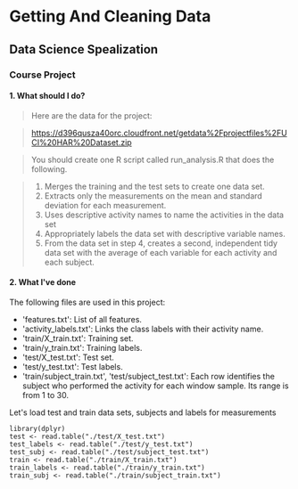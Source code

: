 # Getting And Cleaning Data 
## Data Science Spealization
### Course Project
#### 1. What should I do?
> Here are the data for the project:

> https://d396qusza40orc.cloudfront.net/getdata%2Fprojectfiles%2FUCI%20HAR%20Dataset.zip

> You should create one R script called run_analysis.R that does the following.

> 1. Merges the training and the test sets to create one data set.
> 2. Extracts only the measurements on the mean and standard deviation for each measurement.
> 3. Uses descriptive activity names to name the activities in the data set
> 4. Appropriately labels the data set with descriptive variable names.
> 5. From the data set in step 4, creates a second, independent tidy data set with the average of each variable for each activity and each subject.

#### 2. What I've done
The following files are used in this project:
* 'features.txt': List of all features.
* 'activity_labels.txt': Links the class labels with their activity name.
* 'train/X_train.txt': Training set.
* 'train/y_train.txt': Training labels.
* 'test/X_test.txt': Test set.
* 'test/y_test.txt': Test labels.
* 'train/subject_train.txt', 'test/subject_test.txt': Each row identifies the subject who performed the activity for each window sample. Its range is from 1 to 30. 

Let's load test and train data sets, subjects and labels for measurements

    library(dplyr)
    test <- read.table("./test/X_test.txt")
    test_labels <- read.table("./test/y_test.txt")
    test_subj <- read.table("./test/subject_test.txt")
    train <- read.table("./train/X_train.txt")
    train_labels <- read.table("./train/y_train.txt")
    train_subj <- read.table("./train/subject_train.txt")
